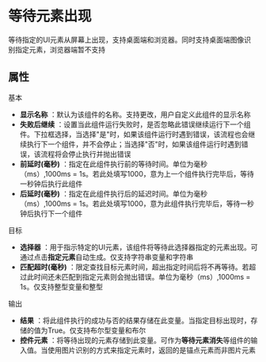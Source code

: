 
# 等待元素出现

等待指定的UI元素从屏幕上出现，支持桌面端和浏览器。同时支持桌面端图像识别指定元素，浏览器端暂不支持

## 属性
基本
- **显示名称** ：默认为该组件的名称。支持更改，用户自定义此组件的显示名称
- **失败后继续** ：设置当此组件运行失败时，是否忽略此错误继续运行下一个组件。下拉框选择，当选择"是"时，如果该组件运行时遇到错误，该流程也会继续执行下一个组件，并不会停止；当选择"否"时，如果该组件运行时遇到错误，该流程将会停止执行并抛出错误
- **前延时(毫秒)** ：指定在此组件执行前的等待时间。单位为毫秒（ms）,1000ms = 1s。若此处填写1000，意为上一个组件执行完毕后，等待一秒钟后执行此组件
- **后延时(毫秒)** ：指定在此组件执行后的延迟时间。单位为毫秒（ms）,1000ms = 1s。若此处填写1000，意为此组件执行完毕后，等待一秒钟后执行下一个组件

目标

- **选择器** ：用于指示特定的UI元素，该组件将等待此选择器指定的元素出现。可通过点击**指定元素**自动生成。仅支持字符串变量和字符串
- **匹配超时(毫秒)** ：限定查找目标元素时间，超出指定时间后将不再等待。若超过此时间还未匹配到指定元素则会抛出错误。单位为毫秒（ms）,1000ms = 1s。仅支持整型变量和整型

输出

- **结果** ：将此组件执行的成功与否的结果存储在此变量。当指定目标出现时，存储的值为True。仅支持布尔型变量和布尔
- **控件元素** ：将等待出现的元素存储到此变量。可作为**等待元素消失**等组件的输入值。当使用图片识别的方式来指定元素时，返回的是锚点元素而非图片元素
